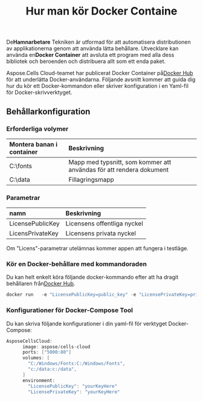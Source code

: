 ﻿---
title: Hur man kör Docker Containe
second_title: Aspose.Cells Cloud Documen
type: docs
url: /sv/getting-started/how-to-run-docker-container/
aliases: [/how-to-run-docker-container/]
description: Hur man kör Docker Aspose.Cells Molncontainer. Aspose.Cells Cloud stöder Excel för att skapa, konvertera, sammanfoga, dela, skydda, inre objektoperation och så vidare
weight: 100
---
 De**Hamnarbetare** Tekniken är utformad för att automatisera distributionen av applikationerna genom att använda lätta behållare. Utvecklare kan använda en**Docker Container** att avsluta ett program med alla dess bibliotek och beroenden och distribuera allt som ett enda paket.

 Aspose.Cells Cloud-teamet har publicerat Docker Container på[Docker Hub](https://hub.docker.com/r/aspose/cells-cloud) för att underlätta Docker-användarna. Följande avsnitt kommer att guida dig hur du kör ett Docker-kommandon eller skriver konfiguration i en Yaml-fil för Docker-skrivverktyget.

## Behållarkonfiguration

### Erforderliga volymer

|Montera banan i container|Beskrivning|
|:- |:- |
|C:\fonts|Mapp med typsnitt, som kommer att användas för att rendera dokument|
|C:\data|Fillagringsmapp|

### Parametrar

|namn|Beskrivning|
|:- |:- |
|LicensePublicKey|Licensens offentliga nyckel|
|LicensPrivateKey|Licensens privata nyckel|


Om "Licens"-parametrar utelämnas kommer appen att fungera i testläge.


### Kör en Docker-behållare med kommandoraden

 Du kan helt enkelt köra följande docker-kommando efter att ha dragit behållaren från[Docker Hub](https://href.li/?https://hub.docker.com/r/aspose/cells-cloud).

```JAVA
docker run   -e "LicensePublicKey=public_key" -e "LicensePrivateKey=private_key" -v c:/data:c:/data  -v C:/Windows/Fonts:C:/Windows/Fonts -p 80:5000   aspose/cells-cloud
```

### Konfigurationer för Docker-Compose Tool

Du kan skriva följande konfigurationer i din yaml-fil för verktyget Docker-Compose:

```JAVA
AsposeCellsCloud:
      image: aspose/cells-cloud
      ports: ["5000:80"]
      volumes: [
        "C:/Windows/Fonts:C:/Windows/Fonts",
        "c:/data:c:/data",
      ]
      environment:
        "LicensePublicKey": "yourKeyHere"
        "LicensePrivateKey": "yourKeyHere"
```
